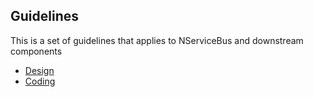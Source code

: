 ## Guidelines

This is a set of guidelines that applies to NServiceBus and downstream components

* [Design](design-guidelines.md)
* [Coding](coding-guidelines.md)